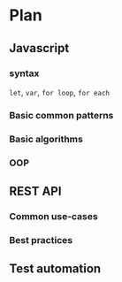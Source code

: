 # Plan

## Javascript
### syntax

`let`, `var`, `for loop`, `for each`

### Basic common patterns
### Basic algorithms
### OOP

## REST API
### Common use-cases
### Best practices

## Test automation